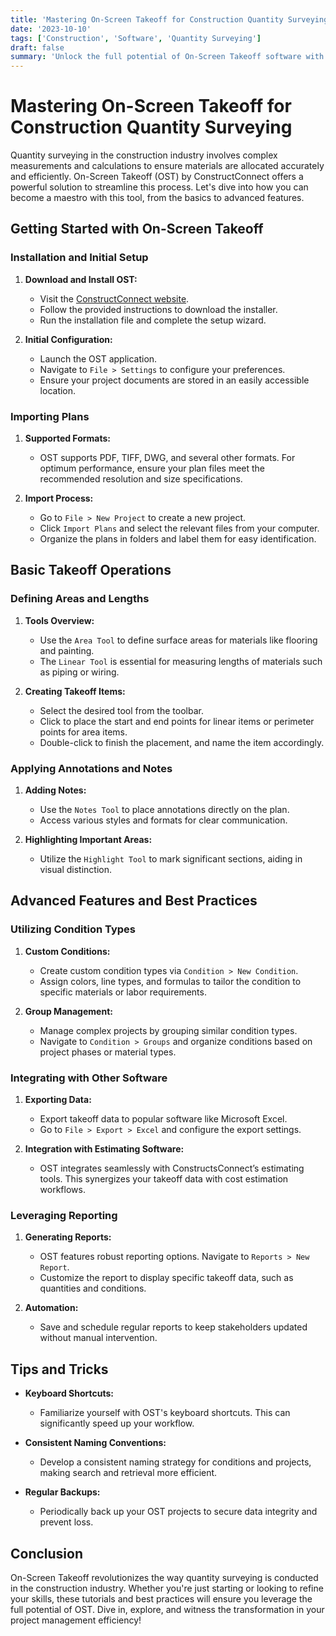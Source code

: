 ```yaml
---
title: 'Mastering On-Screen Takeoff for Construction Quantity Surveying'
date: '2023-10-10'
tags: ['Construction', 'Software', 'Quantity Surveying']
draft: false
summary: 'Unlock the full potential of On-Screen Takeoff software with this comprehensive guide. From initial setup to advanced techniques, we cover everything you need to streamline your construction quantity surveying process.'
---
```


# Mastering On-Screen Takeoff for Construction Quantity Surveying

Quantity surveying in the construction industry involves complex measurements and calculations to ensure materials are allocated accurately and efficiently. On-Screen Takeoff (OST) by ConstructConnect offers a powerful solution to streamline this process. Let's dive into how you can become a maestro with this tool, from the basics to advanced features.

## Getting Started with On-Screen Takeoff

### Installation and Initial Setup

1. **Download and Install OST:**
   - Visit the [ConstructConnect website](https://www.constructconnect.com/).
   - Follow the provided instructions to download the installer.
   - Run the installation file and complete the setup wizard.

2. **Initial Configuration:**
   - Launch the OST application.
   - Navigate to `File > Settings` to configure your preferences.
   - Ensure your project documents are stored in an easily accessible location.

### Importing Plans

1. **Supported Formats:**
   - OST supports PDF, TIFF, DWG, and several other formats. For optimum performance, ensure your plan files meet the recommended resolution and size specifications.

2. **Import Process:**
   - Go to `File > New Project` to create a new project.
   - Click `Import Plans` and select the relevant files from your computer.
   - Organize the plans in folders and label them for easy identification.

## Basic Takeoff Operations

### Defining Areas and Lengths

1. **Tools Overview:**
   - Use the `Area Tool` to define surface areas for materials like flooring and painting.
   - The `Linear Tool` is essential for measuring lengths of materials such as piping or wiring.

2. **Creating Takeoff Items:**
   - Select the desired tool from the toolbar.
   - Click to place the start and end points for linear items or perimeter points for area items.
   - Double-click to finish the placement, and name the item accordingly.

### Applying Annotations and Notes

1. **Adding Notes:**
   - Use the `Notes Tool` to place annotations directly on the plan.
   - Access various styles and formats for clear communication.

2. **Highlighting Important Areas:**
   - Utilize the `Highlight Tool` to mark significant sections, aiding in visual distinction.

## Advanced Features and Best Practices

### Utilizing Condition Types

1. **Custom Conditions:**
   - Create custom condition types via `Condition > New Condition`.
   - Assign colors, line types, and formulas to tailor the condition to specific materials or labor requirements.

2. **Group Management:**
   - Manage complex projects by grouping similar condition types.
   - Navigate to `Condition > Groups` and organize conditions based on project phases or material types.

### Integrating with Other Software

1. **Exporting Data:**
   - Export takeoff data to popular software like Microsoft Excel.
   - Go to `File > Export > Excel` and configure the export settings.

2. **Integration with Estimating Software:**
   - OST integrates seamlessly with ConstructsConnect’s estimating tools. This synergizes your takeoff data with cost estimation workflows.

### Leveraging Reporting

1. **Generating Reports:**
   - OST features robust reporting options. Navigate to `Reports > New Report`.
   - Customize the report to display specific takeoff data, such as quantities and conditions.

2. **Automation:**
   - Save and schedule regular reports to keep stakeholders updated without manual intervention.

## Tips and Tricks

- **Keyboard Shortcuts:**
  - Familiarize yourself with OST's keyboard shortcuts. This can significantly speed up your workflow.

- **Consistent Naming Conventions:**
  - Develop a consistent naming strategy for conditions and projects, making search and retrieval more efficient.

- **Regular Backups:**
  - Periodically back up your OST projects to secure data integrity and prevent loss.

## Conclusion

On-Screen Takeoff revolutionizes the way quantity surveying is conducted in the construction industry. Whether you're just starting or looking to refine your skills, these tutorials and best practices will ensure you leverage the full potential of OST. Dive in, explore, and witness the transformation in your project management efficiency!